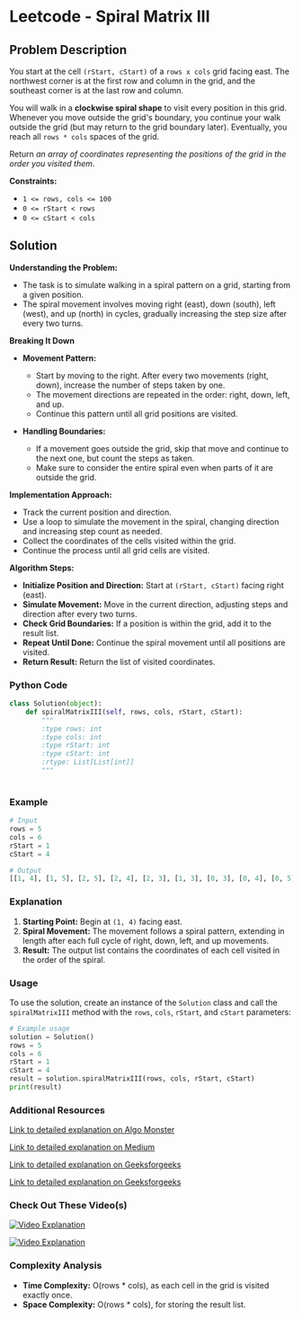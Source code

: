 # Leetcode - Spiral Matrix III

## Problem Description

You start at the cell `(rStart, cStart)` of a `rows x cols` grid facing east. The northwest corner is at the first row and column in the grid, and the southeast corner is at the last row and column.

You will walk in a **clockwise spiral shape** to visit every position in this grid. Whenever you move outside the grid's boundary, you continue your walk outside the grid (but may return to the grid boundary later). Eventually, you reach all `rows * cols` spaces of the grid.

Return *an array of coordinates representing the positions of the grid in the order you visited them*.

**Constraints:**
- `1 <= rows, cols <= 100`
- `0 <= rStart < rows`
- `0 <= cStart < cols`

## Solution

**Understanding the Problem:**
   - The task is to simulate walking in a spiral pattern on a grid, starting from a given position.
   - The spiral movement involves moving right (east), down (south), left (west), and up (north) in cycles, gradually increasing the step size after every two turns.

**Breaking It Down**
   - **Movement Pattern:**
     - Start by moving to the right. After every two movements (right, down), increase the number of steps taken by one.
     - The movement directions are repeated in the order: right, down, left, and up.
     - Continue this pattern until all grid positions are visited.
     
   - **Handling Boundaries:**
     - If a movement goes outside the grid, skip that move and continue to the next one, but count the steps as taken.
     - Make sure to consider the entire spiral even when parts of it are outside the grid.

**Implementation Approach:**
   - Track the current position and direction.
   - Use a loop to simulate the movement in the spiral, changing direction and increasing step count as needed.
   - Collect the coordinates of the cells visited within the grid.
   - Continue the process until all grid cells are visited.

**Algorithm Steps:**
   - **Initialize Position and Direction:** Start at `(rStart, cStart)` facing right (east).
   - **Simulate Movement:** Move in the current direction, adjusting steps and direction after every two turns.
   - **Check Grid Boundaries:** If a position is within the grid, add it to the result list.
   - **Repeat Until Done:** Continue the spiral movement until all positions are visited.
   - **Return Result:** Return the list of visited coordinates.

### Python Code

```python
class Solution(object):
    def spiralMatrixIII(self, rows, cols, rStart, cStart):
        """
        :type rows: int
        :type cols: int
        :type rStart: int
        :type cStart: int
        :rtype: List[List[int]]
        """
       
```

### Example

```python
# Input
rows = 5
cols = 6
rStart = 1
cStart = 4

# Output
[[1, 4], [1, 5], [2, 5], [2, 4], [2, 3], [1, 3], [0, 3], [0, 4], [0, 5], [3, 5], [3, 4], [3, 3], [3, 2], [2, 2], [1, 2], [0, 2], [4, 5], [4, 4], [4, 3], [4, 2], [3, 1], [2, 1], [1, 1], [0, 1], [4, 1], [4, 0], [3, 0], [2, 0], [1, 0], [0, 0]]
```

### Explanation
1. **Starting Point:** Begin at `(1, 4)` facing east.
2. **Spiral Movement:** The movement follows a spiral pattern, extending in length after each full cycle of right, down, left, and up movements.
3. **Result:** The output list contains the coordinates of each cell visited in the order of the spiral.

### Usage

To use the solution, create an instance of the `Solution` class and call the `spiralMatrixIII` method with the `rows`, `cols`, `rStart`, and `cStart` parameters:

```python
# Example usage
solution = Solution()
rows = 5
cols = 6
rStart = 1
cStart = 4
result = solution.spiralMatrixIII(rows, cols, rStart, cStart)
print(result)
```

### Additional Resources

[Link to detailed explanation on Algo Monster](https://algo.monster/liteproblems/885)

[Link to detailed explanation on Medium](https://medium.com/nerd-for-tech/leetcode-spiral-matrix-60d7568b50ca)

[Link to detailed explanation on Geeksforgeeks](https://www.geeksforgeeks.org/form-a-spiral-matrix-from-the-given-array/)

[Link to detailed explanation on Geeksforgeeks](https://www.geeksforgeeks.org/print-a-given-matrix-in-spiral-form/)

### Check Out These Video(s)

[![Video Explanation](https://img.youtube.com/vi/0qep3f9cqVs/mqdefault.jpg)](https://youtu.be/0qep3f9cqVs)

[![Video Explanation](https://img.youtube.com/vi/Xf5Zm5Y8PKM/mqdefault.jpg)](https://youtu.be/Xf5Zm5Y8PKM)


### Complexity Analysis

- **Time Complexity:** O(rows * cols), as each cell in the grid is visited exactly once.
- **Space Complexity:** O(rows * cols), for storing the result list.